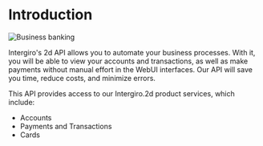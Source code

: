 # Introduction

<img :src="$withBase('/assets/img/introduction.jpg')" alt="Business banking">

Intergiro's 2d API allows you to automate your business processes. With it, you will be able to view your accounts and transactions, as well as make payments without manual effort in the WebUI interfaces. Our API will save you time, reduce costs, and minimize errors.

This API provides access to our Intergiro.2d product services, which include:

 - Accounts
 - Payments and Transactions
 - Cards
